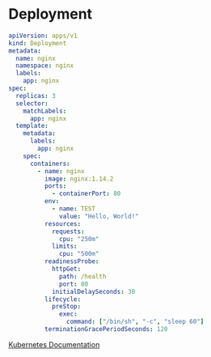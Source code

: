 # Deployment

``` yaml title="deployment.yaml"
apiVersion: apps/v1
kind: Deployment
metadata:
  name: nginx
  namespace: nginx
  labels:
    app: nginx
spec:
  replicas: 3
  selector:
    matchLabels:
      app: nginx
  template:
    metadata:
      labels:
        app: nginx
    spec:
      containers:
        - name: nginx
          image: nginx:1.14.2
          ports:
            - containerPort: 80
          env:
            - name: TEST
              value: "Hello, World!"
          resources:
            requests:
              cpu: "250m"
            limits:
              cpu: "500m"
          readinessProbe:
            httpGet:
              path: /health
              port: 80
            initialDelaySeconds: 30
          lifecycle:
            preStop:
              exec:
                command: ["/bin/sh", "-c", "sleep 60"]
          terminationGracePeriodSeconds: 120
```

[Kubernetes Documentation](https://kubernetes.io/ko/docs/concepts/workloads/controllers/deployment/)